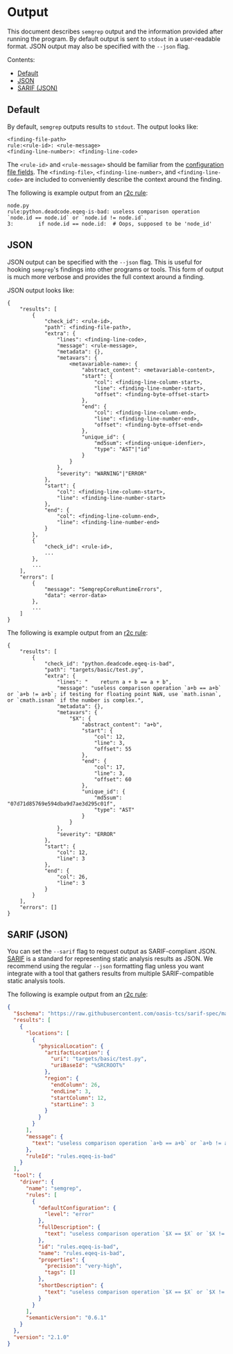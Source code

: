 # Output

This document describes `semgrep` output and the information provided after
running the program. By default output is sent to `stdout` in a user-readable
format. JSON output may also be specified with the `--json` flag.

Contents:

* [Default](#default)
* [JSON](#json)
* [SARIF (JSON)](#sarif-json)

## Default

By default, `semgrep` outputs results to `stdout`. The output looks like:

```
<finding-file-path>
rule:<rule-id>: <rule-message>
<finding-line-number>: <finding-line-code>
```

The `<rule-id>` and `<rule-message>` should be familiar from the [configuration
file fields](configuration-files.md#schema). The `<finding-file>`,
`<finding-line-number>`, and `<finding-line-code>` are included to conveniently
describe the context around the finding.

The following is example output from an [r2c rule](https://github.com/returntocorp/semgrep-rules):

```
node.py
rule:python.deadcode.eqeq-is-bad: useless comparison operation `node.id == node.id` or `node.id != node.id`.
3:        if node.id == node.id:  # Oops, supposed to be 'node_id'
```

## JSON

JSON output can be specified with the `--json` flag. This is useful for hooking
`semgrep`'s findings into other programs or tools. This form of output is much
more verbose and provides the full context around a finding.

JSON output looks like:

```
{
    "results": [
        {
            "check_id": <rule-id>,
            "path": <finding-file-path>,
            "extra": {
                "lines": <finding-line-code>,
                "message": <rule-message>,
                "metadata": {},
                "metavars": {
                    <metavariable-name>: {
                        "abstract_content": <metavariable-content>,
                        "start": {
                            "col": <finding-line-column-start>,
                            "line": <finding-line-number-start>,
                            "offset": <finding-byte-offset-start>
                        },
                        "end": {
                            "col": <finding-line-column-end>,
                            "line": <finding-line-number-end>,
                            "offset": <finding-byte-offset-end>
                        },
                        "unique_id": {
                            "md5sum": <finding-unique-idenfier>,
                            "type": "AST"|"id"
                        }
                    }
                },
                "severity": "WARNING"|"ERROR"
            },
            "start": {
                "col": <finding-line-column-start>,
                "line": <finding-line-number-start>
            },
            "end": {
                "col": <finding-line-column-end>,
                "line": <finding-line-number-end>
            }
        },
        {
            "check_id": <rule-id>,
            ...
        },
        ...
    ],
    "errors": [
        {
            "message": "SemgrepCoreRuntimeErrors",
            "data": <error-data>
        },
        ...
    ]
}
```

The following is example output from an [r2c rule](https://github.com/returntocorp/semgrep-rules):

```
{
    "results": [
        {
            "check_id": "python.deadcode.eqeq-is-bad",
            "path": "targets/basic/test.py",
            "extra": {
                "lines": "    return a + b == a + b",
                "message": "useless comparison operation `a+b == a+b` or `a+b != a+b`; if testing for floating point NaN, use `math.isnan`, or `cmath.isnan` if the number is complex.",
                "metadata": {},
                "metavars": {
                    "$X": {
                        "abstract_content": "a+b",
                        "start": {
                            "col": 12,
                            "line": 3,
                            "offset": 55
                        },
                        "end": {
                            "col": 17,
                            "line": 3,
                            "offset": 60
                        },
                        "unique_id": {
                            "md5sum": "07d71d85769e594dba9d7ae3d295c01f",
                            "type": "AST"
                        }
                    }
                },
                "severity": "ERROR"
            },
            "start": {
                "col": 12,
                "line": 3
            },
            "end": {
                "col": 26,
                "line": 3
            }
        }
    ],
    "errors": []
}
```

## SARIF (JSON)

You can set the `--sarif` flag to request output as SARIF-compliant JSON.
[SARIF](https://docs.oasis-open.org/sarif/sarif/v2.1.0/cs01/sarif-v2.1.0-cs01.html)
is a standard for representing static analysis results as JSON.
We recommend using the regular `--json` formatting flag
unless you want integrate with a tool that gathers results
from multiple SARIF-compatible static analysis tools.

The following is example output from an [r2c rule](https://github.com/returntocorp/semgrep-rules):

```json
{
  "$schema": "https://raw.githubusercontent.com/oasis-tcs/sarif-spec/master/Schemata/sarif-schema-2.1.0.json",
  "results": [
    {
      "locations": [
        {
          "physicalLocation": {
            "artifactLocation": {
              "uri": "targets/basic/test.py",
              "uriBaseId": "%SRCROOT%"
            },
            "region": {
              "endColumn": 26,
              "endLine": 3,
              "startColumn": 12,
              "startLine": 3
            }
          }
        }
      ],
      "message": {
        "text": "useless comparison operation `a+b == a+b` or `a+b != a+b`; possible bug?"
      },
      "ruleId": "rules.eqeq-is-bad"
    }
  ],
  "tool": {
    "driver": {
      "name": "semgrep",
      "rules": [
        {
          "defaultConfiguration": {
            "level": "error"
          },
          "fullDescription": {
            "text": "useless comparison operation `$X == $X` or `$X != $X`; possible bug?"
          },
          "id": "rules.eqeq-is-bad",
          "name": "rules.eqeq-is-bad",
          "properties": {
            "precision": "very-high",
            "tags": []
          },
          "shortDescription": {
            "text": "useless comparison operation `$X == $X` or `$X != $X`; possible bug?"
          }
        }
      ],
      "semanticVersion": "0.6.1"
    }
  },
  "version": "2.1.0"
}
```
